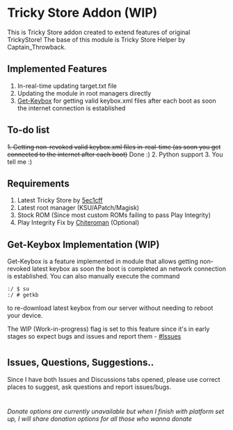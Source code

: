 # Tricky Store Addon (WIP)
This is Tricky Store addon created to extend features of original TrickyStore! The base of this module is Tricky Store Helper by Captain_Throwback.

## Implemented Features
1. In-real-time updating target.txt file
2. Updating the module in root managers directly
3. [Get-Keybox](https://github.com/joeyoropesa-dev/trickystore-addon#get-keybox-implementation-wip) for getting valid keybox.xml files after each boot as soon the internet connection is established

## To-do list
~~1. Getting non-revoked valid keybox.xml files in-real-time (as soon you get connected to the internet after each boot)~~ Done :)
2. Python support
3. You tell me :)

## Requirements
1. Latest Tricky Store by [5ec1cff](https://github.com/5ec1cff/TrickyStore)
2. Latest root manager (KSU/APatch/Magisk)
3. Stock ROM (Since most custom ROMs failing to pass Play Integrity)
4. Play Integrity Fix by [Chiteroman](https://github.com/chiteroman/PlayIntegrityFix) (Optional)

## Get-Keybox Implementation (WIP)
Get-Keybox is a feature implemented in module that allows getting non-revoked latest keybox as soon the boot is completed an network connection is established. You can also manually execute the command
```console
:/ $ su
:/ # getkb
```
to re-download latest keybox from our server without needing to reboot your device.

The WIP (Work-in-progress) flag is set to this feature since it's in early stages so expect bugs and issues and report them - [#Issues](https://github.com/joeyoropesa-dev/trickystore-addon/issues)

#

## Issues, Questions, Suggestions..
Since I have both Issues and Discussions tabs opened, please use correct places to suggest, ask questions and report issues/bugs.

#

*Donate options are currently unavailable but when I finish with platform set up, I will share donation options for all those who wanna donate*
